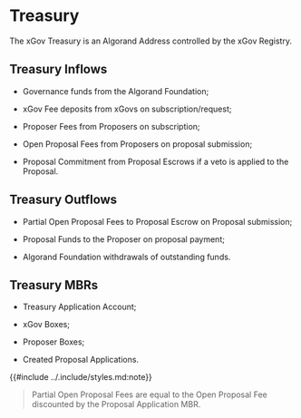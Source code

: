 # Treasury

The xGov Treasury is an Algorand Address controlled by the xGov Registry.

## Treasury Inflows

- Governance funds from the Algorand Foundation;

- xGov Fee deposits from xGovs on subscription/request;

- Proposer Fees from Proposers on subscription;

- Open Proposal Fees from Proposers on proposal submission;

- Proposal Commitment from Proposal Escrows if a veto is applied to the Proposal.

## Treasury Outflows

- Partial Open Proposal Fees to Proposal Escrow on Proposal submission;

- Proposal Funds to the Proposer on proposal payment;

- Algorand Foundation withdrawals of outstanding funds.

## Treasury MBRs

- Treasury Application Account;

- xGov Boxes;

- Proposer Boxes;

- Created Proposal Applications.

{{#include ../.include/styles.md:note}}
> Partial Open Proposal Fees are equal to the Open Proposal Fee discounted by the
> Proposal Application MBR.
